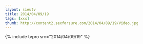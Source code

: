```yaml
--- 
layout: sieutv
title: 2014/04/09/19
tags: [xxx]
thumb: http://content2.sexforsure.com/2014/04/09/19/Video.jpg
---
```

{% include tvpro src="2014/04/09/19" %} 
